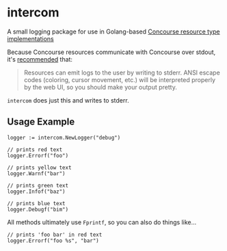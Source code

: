 # intercom

A small logging package for use in Golang-based [Concourse resource type implementations](https://concourse-ci.org/implementing-resource-types.html)

Because Concourse resources communicate with Concourse over stdout, it's [recommended](https://concourse-ci.org/implementing-resource-types.html) that:

> Resources can emit logs to the user by writing to stderr. ANSI escape codes (coloring, cursor movement, etc.) will be interpreted properly by the web UI, so you should make your output pretty.

`intercom` does just this and writes to stderr.

## Usage Example

```golang
logger := intercom.NewLogger("debug")

// prints red text
logger.Errorf("foo")

// prints yellow text
logger.Warnf("bar")

// prints green text
logger.Infof("baz")

// prints blue text
logger.Debugf("bim")
```

All methods ultimately use `Fprintf`, so you can also do things like...

```golang
// prints 'foo bar' in red text
logger.Errorf("foo %s", "bar")
```
